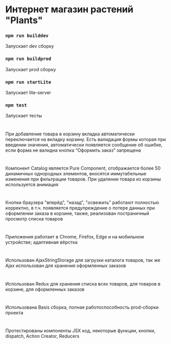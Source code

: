 # Интернет магазин растений "Plants"

### `npm run builddev`
Запускает dev сборку
### `npm run buildprod`
Запускает prod сборку
### `npm run startLite`
Запускает lite-server
### `npm test`
Запускает тесты 

#
При добавление товара в корзину вкладка автоматически переключается на вкладку корзину. Есть валидация формы которая при введении значения, автоматически появляется сообщение об ошибке, если форма не валидна кнопка “Оформить заказ” запрещена

#
Компонент Catalog является Pure Component, отображается более 50 динамичных однородных элементов, вносятся иммутабельные изменения при фильтрации товаров. При удалении товара из корзины используется анимация

#
Кнопки браузера "вперёд", "назад", "освежить" работают полностью корректно, в т.ч. появляется предупреждение о потере данных при оформлении заказа в корзине, также, реализован постраничный просмотр списка товаров

#
Приложения работает в Chrome, Firefox, Edge и на мобильном устройстве; адаптивная вёрстка

#
Использован AjaxStringStorage для загрузки каталога товаров, так же Ajax использован для хранения оформленных заказов

#
Использован Redux для хранения списка всех товаров, для товаров в корзине, для оформленных заказов

#
Использована Basis сборка, полная работоспособность prod-сборки проекта

#
Протестированы компоненты JSX код, некоторые функции, кнопки, dispatch, Action Creator, Reducers

